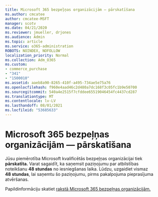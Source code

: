 ```yaml
---
title: Microsoft 365 bezpeļņas organizācijām — pārskatīšana
ms.author: cmcatee
author: cmcatee-MSFT
manager: scotv
ms.date: 04/21/2020
ms.reviewer: jmueller, drjones
ms.audience: Admin
ms.topic: article
ms.service: o365-administration
ROBOTS: NOINDEX, NOFOLLOW
localization_priority: Normal
ms.collection: Adm_O365
ms.custom:
- commerce_purchase
- "341"
- "1500010"
ms.assetid: aaeb8a90-8265-410f-a495-734ae5e75a76
ms.openlocfilehash: f960e4aad46c2d480a7dc168f3c05fc1b9e50700
ms.sourcegitcommit: 540a4e2515f7cfddee65519046454fc4437cd287
ms.translationtype: MT
ms.contentlocale: lv-LV
ms.lasthandoff: 08/01/2021
ms.locfileid: "53685633"
---
```

# <a name="microsoft-365-for-nonprofits---under-review"></a>Microsoft 365 bezpeļņas organizācijām — pārskatīšana

Jūsu piemērotība Microsoft kvalificētās bezpeļņas organizācijai tiek **pārskatīta.** Varat sagaidīt, ka saņemsit paziņojumu par atbilstības noteikšanu **48 stundas** no iesniegšanas laika. Lūdzu, uzgaidiet vismaz **48 stundas**, lai saņemtu šo paziņojumu, pirms pakalpojuma pieprasījuma atvēršanas. 

Papildinformāciju skatiet [rakstā Microsoft 365 bezpeļņas organizācijām.](https://www.microsoft.com/nonprofits/microsoft-365) 
